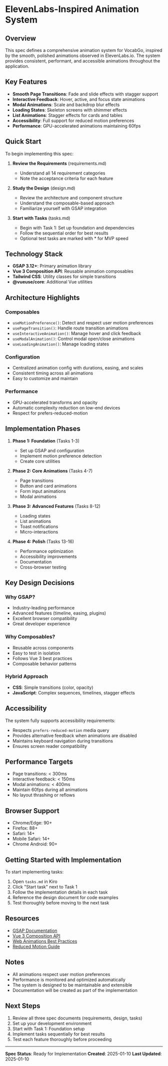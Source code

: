 # ElevenLabs-Inspired Animation System

## Overview

This spec defines a comprehensive animation system for VocabGo, inspired by the smooth, polished animations observed in ElevenLabs.io. The system provides consistent, performant, and accessible animations throughout the application.

## Key Features

- **Smooth Page Transitions**: Fade and slide effects with stagger support
- **Interactive Feedback**: Hover, active, and focus state animations
- **Modal Animations**: Scale and backdrop blur effects
- **Loading States**: Skeleton screens with shimmer effects
- **List Animations**: Stagger effects for cards and tables
- **Accessibility**: Full support for reduced motion preferences
- **Performance**: GPU-accelerated animations maintaining 60fps

## Quick Start

To begin implementing this spec:

1. **Review the Requirements** (requirements.md)
   - Understand all 14 requirement categories
   - Note the acceptance criteria for each feature

2. **Study the Design** (design.md)
   - Review the architecture and component structure
   - Understand the composable-based approach
   - Familiarize yourself with GSAP integration

3. **Start with Tasks** (tasks.md)
   - Begin with Task 1: Set up foundation and dependencies
   - Follow the sequential order for best results
   - Optional test tasks are marked with * for MVP speed

## Technology Stack

- **GSAP 3.12+**: Primary animation library
- **Vue 3 Composition API**: Reusable animation composables
- **Tailwind CSS**: Utility classes for simple transitions
- **@vueuse/core**: Additional Vue utilities

## Architecture Highlights

### Composables
- `useMotionPreference()`: Detect and respect user motion preferences
- `usePageTransition()`: Handle route transition animations
- `useInteractiveAnimation()`: Manage hover and click feedback
- `useModalAnimation()`: Control modal open/close animations
- `useLoadingAnimation()`: Manage loading states

### Configuration
- Centralized animation config with durations, easing, and scales
- Consistent timing across all animations
- Easy to customize and maintain

### Performance
- GPU-accelerated transforms and opacity
- Automatic complexity reduction on low-end devices
- Respect for prefers-reduced-motion

## Implementation Phases

1. **Phase 1: Foundation** (Tasks 1-3)
   - Set up GSAP and configuration
   - Implement motion preference detection
   - Create core utilities

2. **Phase 2: Core Animations** (Tasks 4-7)
   - Page transitions
   - Button and card animations
   - Form input animations
   - Modal animations

3. **Phase 3: Advanced Features** (Tasks 8-12)
   - Loading states
   - List animations
   - Toast notifications
   - Micro-interactions

4. **Phase 4: Polish** (Tasks 13-16)
   - Performance optimization
   - Accessibility improvements
   - Documentation
   - Cross-browser testing

## Key Design Decisions

### Why GSAP?
- Industry-leading performance
- Advanced features (timeline, easing, plugins)
- Excellent browser compatibility
- Great developer experience

### Why Composables?
- Reusable across components
- Easy to test in isolation
- Follows Vue 3 best practices
- Composable behavior patterns

### Hybrid Approach
- **CSS**: Simple transitions (color, opacity)
- **JavaScript**: Complex sequences, timelines, stagger effects

## Accessibility

The system fully supports accessibility requirements:
- Respects `prefers-reduced-motion` media query
- Provides alternative feedback when animations are disabled
- Maintains keyboard navigation during transitions
- Ensures screen reader compatibility

## Performance Targets

- Page transitions: < 300ms
- Interactive feedback: < 150ms
- Modal animations: < 400ms
- Maintain 60fps during all animations
- No layout thrashing or reflows

## Browser Support

- Chrome/Edge: 90+
- Firefox: 88+
- Safari: 14+
- Mobile Safari: 14+
- Chrome Android: 90+

## Getting Started with Implementation

To start implementing tasks:

1. Open `tasks.md` in Kiro
2. Click "Start task" next to Task 1
3. Follow the implementation details in each task
4. Reference the design document for code examples
5. Test thoroughly before moving to the next task

## Resources

- [GSAP Documentation](https://greensock.com/docs/)
- [Vue 3 Composition API](https://vuejs.org/guide/extras/composition-api-faq.html)
- [Web Animations Best Practices](https://web.dev/animations/)
- [Reduced Motion Guide](https://web.dev/prefers-reduced-motion/)

## Notes

- All animations respect user motion preferences
- Performance is monitored and optimized automatically
- The system is designed to be maintainable and extensible
- Documentation will be created as part of the implementation

## Next Steps

1. Review all three spec documents (requirements, design, tasks)
2. Set up your development environment
3. Start with Task 1: Foundation setup
4. Implement tasks sequentially for best results
5. Test each feature thoroughly before proceeding

---

**Spec Status**: Ready for Implementation
**Created**: 2025-01-10
**Last Updated**: 2025-01-10
